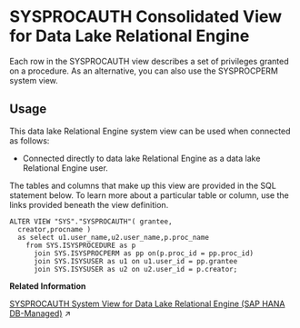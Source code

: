 <!-- loio3be972cf6c5f1014b2b3fe29f5c1097b -->

# SYSPROCAUTH Consolidated View for Data Lake Relational Engine

Each row in the SYSPROCAUTH view describes a set of privileges granted on a procedure. As an alternative, you can also use the SYSPROCPERM system view.



<a name="loio3be972cf6c5f1014b2b3fe29f5c1097b__section_vwg_vhq_b4b"/>

## Usage

This data lake Relational Engine system view can be used when connected as follows:

-   Connected directly to data lake Relational Engine as a data lake Relational Engine user.



The tables and columns that make up this view are provided in the SQL statement below. To learn more about a particular table or column, use the links provided beneath the view definition.

```
ALTER VIEW "SYS"."SYSPROCAUTH"( grantee,
  creator,procname ) 
  as select u1.user_name,u2.user_name,p.proc_name
    from SYS.ISYSPROCEDURE as p
      join SYS.ISYSPROCPERM as pp on(p.proc_id = pp.proc_id)
      join SYS.ISYSUSER as u1 on u1.user_id = pp.grantee
      join SYS.ISYSUSER as u2 on u2.user_id = p.creator;
```

**Related Information**  


[SYSPROCAUTH System View for Data Lake Relational Engine (SAP HANA DB-Managed)](https://help.sap.com/viewer/a898e08b84f21015969fa437e89860c8/2023_4_QRC/en-US/864e74005ce74c6b809f4914f4aecd14.html "Each row in the SYSPROCAUTH view describes a set of privileges granted on a procedure. As an alternative, you can also use the SYSPROCPERM system view.") :arrow_upper_right:

